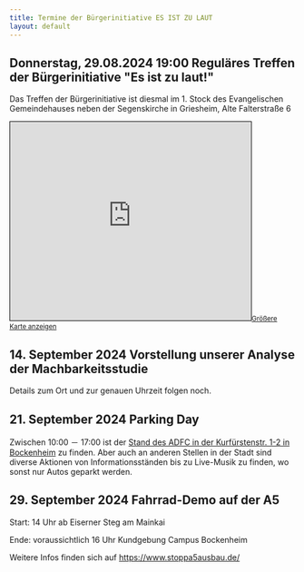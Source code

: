```yaml
---
title: Termine der Bürgerinitiative ES IST ZU LAUT
layout: default
---
```


## Donnerstag, 29.08.2024 19:00 Reguläres Treffen der Bürgerinitiative "Es ist zu laut!"

Das Treffen der Bürgerinitiative ist diesmal im 1. Stock des Evangelischen Gemeindehauses
neben der Segenskirche in Griesheim, Alte Falterstraße 6

<iframe width="425" height="350" src="https://www.openstreetmap.org/export/embed.html?bbox=8.590943813323976%2C50.08483497046578%2C8.622658252716066%2C50.09773419934845&amp;layer=mapnik&amp;marker=50.0912850189243%2C8.60680103302002#map=16/50.0913/8.6068" style="border: 1px solid black"></iframe><small><a href="https://www.openstreetmap.org/?mlat=50.0913&amp;mlon=8.6068#map=16/50.0913/8.6068">Größere Karte anzeigen</a></small>

<div style="clear: both;"></div>

## 14. September 2024 Vorstellung unserer Analyse der Machbarkeitsstudie

Details zum Ort und zur genauen Uhrzeit folgen noch.

## 21. September 2024 Parking Day

Zwischen 10:00 － 17:00 ist der [Stand des ADFC in der Kurfürstenstr. 1-2 in Bockenheim](https://www.adfc-frankfurt.de/aktuelle-aktionen/) zu finden. Aber auch an anderen Stellen in der Stadt sind diverse Aktionen von Informationsständen bis zu Live-Musik zu finden, wo sonst nur Autos geparkt werden.

## 29. September 2024 Fahrrad-Demo auf der A5

Start: 14 Uhr ab Eiserner Steg am Mainkai

Ende: voraussichtlich 16 Uhr Kundgebung Campus Bockenheim

Weitere Infos finden sich auf <https://www.stoppa5ausbau.de/>

<!--
## 21. September 2024 14:00 nächstes "Brückentreffen"

Jeden dritten Samstag im Monat findet ein lockeres Zusammentreffen auf der A5-Europabrücke (Rad-/Fußweg) auf der Goldsteiner Seite statt. Zum kennenlernen, miteinander reden, Kaffee und sonstiges Mitgebrachte genießen und Ideen zur Frage des Autobahnausbaus, der Verkehrswende und aller Fragen drumherum austauschen.

Für alle nicht so Ortskundigen - das ist hier:

<iframe width="425" height="350" src="https://www.openstreetmap.org/export/embed.html?bbox=8.611232042312624%2C50.084449454487164%2C8.62333416938782%2C50.09089955482507&amp;layer=mapnik&amp;marker=50.08767915505196%2C8.61728310585022" style="border: 1px solid black"></iframe><small><a href="https://www.openstreetmap.org/?mlat=50.08768&amp;mlon=8.61728#map=17/50.08767/8.61728">Größere Karte anzeigen</a></small>
-->
